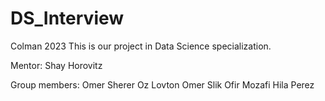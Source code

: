 # DS_Interview
Colman 2023
This is our project in Data Science specialization.

Mentor: 
Shay Horovitz

Group members:
Omer Sherer
Oz Lovton
Omer Slik
Ofir Mozafi
Hila Perez
